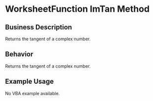 # WorksheetFunction ImTan Method

## Business Description
Returns the tangent of a complex number.

## Behavior
Returns the tangent of a complex number.

## Example Usage
No VBA example available.